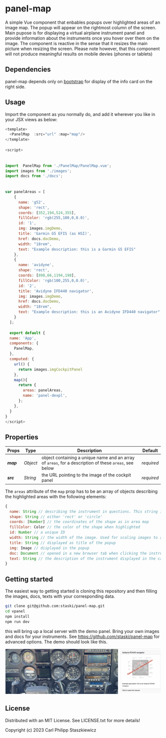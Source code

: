 # panel-map

A simple Vue component that enbables popups over highlighted areas of an image map. The popup will appear on the rightmost column of the screen. Main pupose is for displaying a virtual airplane instrument panel and provide information about the instruments once you hover over them on the image. The component is reactive in the sense that it resizes the main picture when resizing the screen. Please note however, that this component will not produce meaningful results on mobile devies (phones or tablets)
## Dependencies

panel-map depends only on [bootstrap](https://getbootstrap.com) for display of the info card on the right side. 
## Usage

Import the component as you normally do, and add it wherever you like in your JSX views as below:

```javascript           
<template>
  <PanelMap  :src="url" :map="map"/>
</template>

<script>


import  PanelMap from './PanelMap/PanelMap.vue';
import images from './images';
import docs from './docs';


var panelAreas = [
    {
      name: 'g52',
      shape: 'rect',
      coords: [352,194,524,355],
      fillColor: 'rgb(255,100,0,0.0)',
      id: '1',
      img: images.imgDemo,
      title: 'Garmin G5 EFIS (as HSI)',
      href: docs.docDemo,
      width: "18rem",
      text: "Example description: this is a Garmin G5 EFIS"
    },
    {
      name: 'avidyne',
      shape: 'rect',
      coords: [898,66,1194,198],
      fillColor: 'rgb(100,255,0,0.0)',
      id: '2',
      title: 'Avidyne IFD440 navigator',
      img: images.imgDemo,
      href: docs.docDemo,
      width: "18rem",
      text: "Example description: this is an Avidyne IFD440 navigator"
    }
  ];

  export default {
  name: 'App',
  components: {
    PanelMap,
  },
  computed: {
    url() {
      return images.imgCockpitPanel
    },
    map(){
      return {
        areas: panelAreas,
        name: 'panel-dexpl',
      };
    },
  }
}
</script>
```
## Properties


|Props|Type|Description|Default|        
|---|---|---|---| 
|***map***|*Object*|object containing a unique name and an array of `areas`, for a description of these `areas`, see below |*required*|
|***src***|*String*|the URL pointing to the image of the cockpit panel|*required*|

The `areas` attribute of the `map` prop has to be an array of objects describing the highlighted areas with the following elements:

```javascript
{
  name: String // describing the instrument in questions. This string is the anchor for the text element displayed in the popup
  shape: String // either 'rect' or 'circle'
  coords: [Number] // the coordinates of the shape as in area map
  fillColor: Color // the color of the shape when highlighted
  id: Number // a unique ID
  width: String // the width of the image. Used for scaling images to a common size
  title: String // displayed as title of the popup
  img: Image // displayed in the popup
  doc: Document // opened in a new browser tab when clicking the instrument
  text: String // the description of the instrument displayed in the card 
}
```

## Getting started

The easiest way to getting started is cloning this repository and then filling the images, docs, texts with your corresponding data.

```sh
git clone git@github.com:staski/panel-map.git
cd vpanel
npm install
npm run dev
```

this will bring up a local server with the demo panel. Bring your own images and docs for your instruments. See https://github.com/staski/panel-map for advanced options. The demo should look like this.


![image](demoPanel.jpg)
## License

Distributed with an MIT License. See LICENSE.txt for more details!

Copyright (c) 2023 Carl Philipp Staszkiewicz
